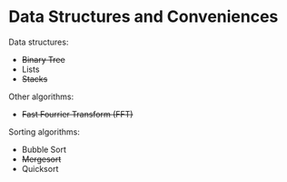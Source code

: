 # Data Structures and Conveniences

Data structures:

* ~~Binary Tree~~
* Lists
* ~~Stacks~~

Other algorithms:

* ~~Fast Fourrier Transform (FFT)~~

Sorting algorithms:

* Bubble Sort
* ~~Mergesort~~
* Quicksort
